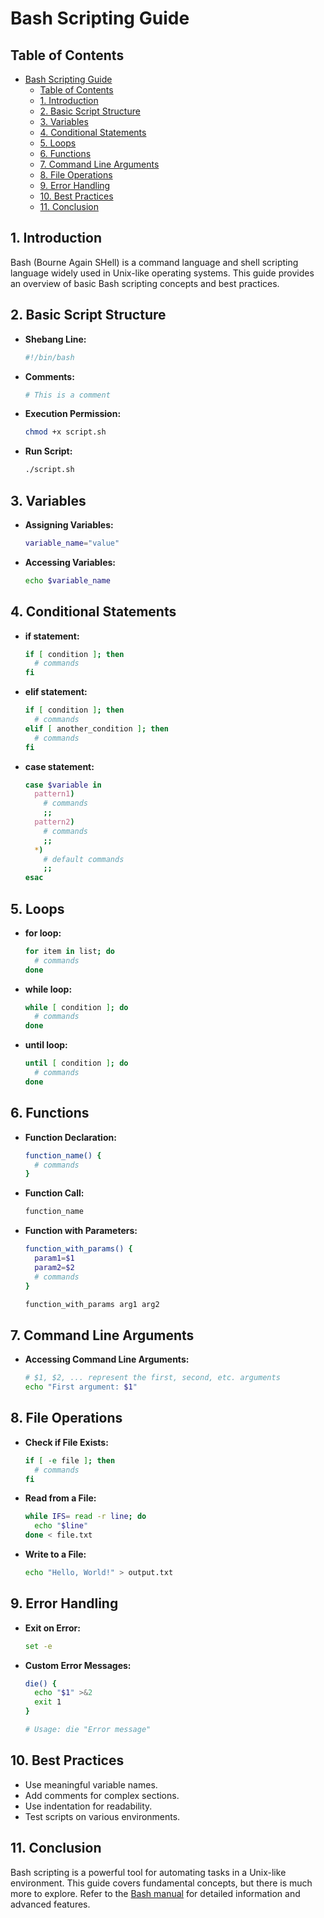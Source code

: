 # Bash Scripting Guide

## Table of Contents

- [Bash Scripting Guide](#bash-scripting-guide)
  - [Table of Contents](#table-of-contents)
  - [1. Introduction](#1-introduction)
  - [2. Basic Script Structure](#2-basic-script-structure)
  - [3. Variables](#3-variables)
  - [4. Conditional Statements](#4-conditional-statements)
  - [5. Loops](#5-loops)
  - [6. Functions](#6-functions)
  - [7. Command Line Arguments](#7-command-line-arguments)
  - [8. File Operations](#8-file-operations)
  - [9. Error Handling](#9-error-handling)
  - [10. Best Practices](#10-best-practices)
  - [11. Conclusion](#11-conclusion)

## 1. Introduction<a name="introduction"></a>

Bash (Bourne Again SHell) is a command language and shell scripting language widely used in Unix-like operating systems. This guide provides an overview of basic Bash scripting concepts and best practices.

## 2. Basic Script Structure<a name="basic-script-structure"></a>

- **Shebang Line:**
  ```bash
  #!/bin/bash
  ```

- **Comments:**
  ```bash
  # This is a comment
  ```

- **Execution Permission:**
  ```bash
  chmod +x script.sh
  ```

- **Run Script:**
  ```bash
  ./script.sh
  ```

## 3. Variables<a name="variables"></a>

- **Assigning Variables:**
  ```bash
  variable_name="value"
  ```

- **Accessing Variables:**
  ```bash
  echo $variable_name
  ```

## 4. Conditional Statements<a name="conditional-statements"></a>

- **if statement:**
  ```bash
  if [ condition ]; then
    # commands
  fi
  ```

- **elif statement:**
  ```bash
  if [ condition ]; then
    # commands
  elif [ another_condition ]; then
    # commands
  fi
  ```

- **case statement:**
  ```bash
  case $variable in
    pattern1)
      # commands
      ;;
    pattern2)
      # commands
      ;;
    *)
      # default commands
      ;;
  esac
  ```

## 5. Loops<a name="loops"></a>

- **for loop:**
  ```bash
  for item in list; do
    # commands
  done
  ```

- **while loop:**
  ```bash
  while [ condition ]; do
    # commands
  done
  ```

- **until loop:**
  ```bash
  until [ condition ]; do
    # commands
  done
  ```

## 6. Functions<a name="functions"></a>

- **Function Declaration:**
  ```bash
  function_name() {
    # commands
  }
  ```

- **Function Call:**
  ```bash
  function_name
  ```

- **Function with Parameters:**
  ```bash
  function_with_params() {
    param1=$1
    param2=$2
    # commands
  }

  function_with_params arg1 arg2
  ```

## 7. Command Line Arguments<a name="command-line-arguments"></a>

- **Accessing Command Line Arguments:**
  ```bash
  # $1, $2, ... represent the first, second, etc. arguments
  echo "First argument: $1"
  ```

## 8. File Operations<a name="file-operations"></a>

- **Check if File Exists:**
  ```bash
  if [ -e file ]; then
    # commands
  fi
  ```

- **Read from a File:**
  ```bash
  while IFS= read -r line; do
    echo "$line"
  done < file.txt
  ```

- **Write to a File:**
  ```bash
  echo "Hello, World!" > output.txt
  ```

## 9. Error Handling<a name="error-handling"></a>

- **Exit on Error:**
  ```bash
  set -e
  ```

- **Custom Error Messages:**
  ```bash
  die() {
    echo "$1" >&2
    exit 1
  }

  # Usage: die "Error message"
  ```

## 10. Best Practices<a name="best-practices"></a>

- Use meaningful variable names.
- Add comments for complex sections.
- Use indentation for readability.
- Test scripts on various environments.

## 11. Conclusion<a name="conclusion"></a>

Bash scripting is a powerful tool for automating tasks in a Unix-like environment. This guide covers fundamental concepts, but there is much more to explore. Refer to the [Bash manual](https://www.gnu.org/software/bash/manual/bash.html) for detailed information and advanced features.